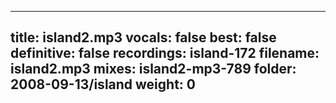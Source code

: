 
---
title: island2.mp3
vocals: false
best: false
definitive: false
recordings: island-172
filename: island2.mp3
mixes: island2-mp3-789
folder: 2008-09-13/island
weight: 0
---
